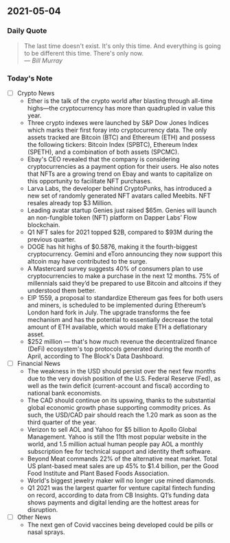 ## 2021-05-04 

### Daily Quote
> The last time doesn't exist. It's only this time. And everything is going to be different this time. There's only now.  
> &mdash; <cite>Bill Murray</cite>

### Today's Note
- [ ] Crypto News
	- Ether is the talk of the crypto world after blasting through all-time highs—the cryptocurrency has more than quadrupled in value this year.
	- Three crypto indexes were launched by S&P Dow Jones Indices which marks their first foray into cryptocurrency data. The only assets tracked are Bitcoin (BTC) and Ethereum (ETH) and possess the following tickers: Bitcoin Index (SPBTC), Ethereum Index (SPETH), and a combination of both assets (SPCMC).
	- Ebay's CEO revealed that the company is considering cryptocurrencies as a payment option for their users. He also notes that NFTs are a growing trend on Ebay and wants to capitalize on this opportunity to facilitate NFT purchases.
	- Larva Labs, the developer behind CryptoPunks, has introduced a new set of randomly generated NFT avatars called Meebits. NFT resales already top $3 Million.
	- Leading avatar startup Genies just raised $65m. Genies will launch an non-fungible token (NFT) platform on Dapper Labs’ Flow blockchain.
	- Q1 NFT sales for 2021 topped $2B, compared to $93M during the previous quarter.
	- DOGE has hit highs of $0.5876, making it the fourth-biggest cryptocurrency. Gemini and eToro announcing they now support this altcoin may have contributed to the surge.
	- A Mastercard survey suggests 40% of consumers plan to use cryptocurrencies to make a purchase in the next 12 months. 75% of millennials said they’d be prepared to use Bitcoin and altcoins if they understood them better.
	- EIP 1559, a proposal to standardize Ethereum gas fees for both users and miners, is scheduled to be implemented during Ethereum’s London hard fork in July. The upgrade transforms the fee mechanism and has the potential to essentially decrease the total amount of ETH available, which would make ETH a deflationary asset.
	- $252 million — that's how much revenue the decentralized finance (DeFi) ecosystem's top protocols generated during the month of April, according to The Block's Data Dashboard.
- [ ] Financial News
	- The weakness in the USD should persist over the next few months due to the very dovish position of the U.S. Federal Reserve (Fed), as well as the twin deficit (current-account and fiscal) according to national bank economists.
	- The CAD should continue on its upswing, thanks to the substantial global economic growth phase supporting commodity prices. As such, the USD/CAD pair should reach the 1.20 mark as soon as the third quarter of the year.
	- Verizon to sell AOL and Yahoo for $5 billion to Apollo Global Management. Yahoo is still the 11th most popular website in the world, and 1.5 million actual human people pay AOL a monthly subscription fee for technical support and identity theft software.
	- Beyond Meat commands 22% of the alternative meat market. Total US plant-based meat sales are up 45% to $1.4 billion, per the Good Food Institute and Plant Based Foods Association.
	- World's biggest jewelry maker will no longer use mined diamonds.
	- Q1 2021 was the largest quarter for venture capital fintech funding on record, according to data from CB Insights. Q1’s funding data shows payments and digital lending are the hottest areas for disruption.
- [ ] Other News
	- The next gen of Covid vaccines being developed could be pills or nasal sprays.
